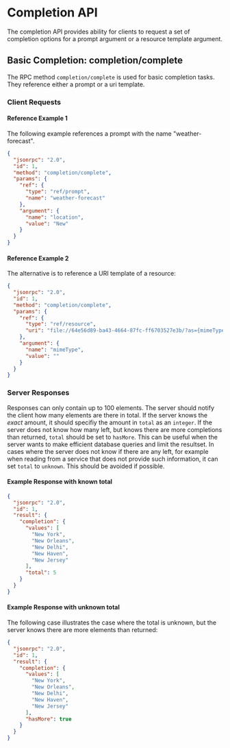 # Completion API
The completion API provides ability for clients to request a
set of completion options for a prompt argument or a resource template
argument.

## Basic Completion: completion/complete
The RPC method `completion/complete` is used for basic completion
tasks. They reference either a prompt or a uri template.

### Client Requests
#### Reference Example 1

The following example references a prompt with the name "weather-forecast".

```json
{
  "jsonrpc": "2.0",
  "id": 1,
  "method": "completion/complete",
  "params": {
    "ref": {
      "type": "ref/prompt",
      "name": "weather-forecast"
    },
    "argument": {
      "name": "location",
      "value": "New"
    }
  }
}
```

#### Reference Example 2

The alternative is to reference a URI template of a resource:

```json
{
  "jsonrpc": "2.0",
  "id": 1,
  "method": "completion/complete",
  "params": {
    "ref": {
      "type": "ref/resource",
      "uri": "file://64e56d89-ba43-4664-87fc-ff6703527e3b/?as={mimeType}"
    },
    "argument": {
      "name": "mimeType",
      "value": ""
    }
  }
}
```

### Server Responses

Responses can only contain up to 100 elements.  The server should
notify the client how many elements are there in total. If the
server knows the *exact* amount, it should specifiy the amount in
`total` as an `integer`.  If the server does not know how many left,
but knows there are more completions than returned, `total` should
be set to `hasMore`.  This can be useful when the server wants to
make efficient database queries and limit the resultset. In cases
where the server does not know if there are any left, for example
when reading from a service that does not provide such information,
it can set `total` to `unknown`. This should be avoided if possible.

#### Example Response with known total

```json
{
  "jsonrpc": "2.0",
  "id": 1,
  "result": {
    "completion": {
      "values": [
        "New York",
        "New Orleans",
        "New Delhi",
        "New Haven",
        "New Jersey"
      ],
      "total": 5
    }
  }
}
```

#### Example Response with unknown total
The following case illustrates the case where the total
is unknown, but the server knows there are more elements
than returned:

```json
{
  "jsonrpc": "2.0",
  "id": 1,
  "result": {
    "completion": {
      "values": [
        "New York",
        "New Orleans",
        "New Delhi",
        "New Haven",
        "New Jersey"
      ],
      "hasMore": true
    }
  }
}
```
